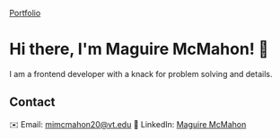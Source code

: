 [Portfolio](https://maguiremcmahon.com)
# Hi there, I'm Maguire McMahon! 👋 
I am a frontend developer with a knack for problem solving and details. 
## Contact
✉️ Email: mimcmahon20@vt.edu
💼 LinkedIn: [Maguire McMahon](https://www.linkedin.com/in/maguire-mcmahon/)
